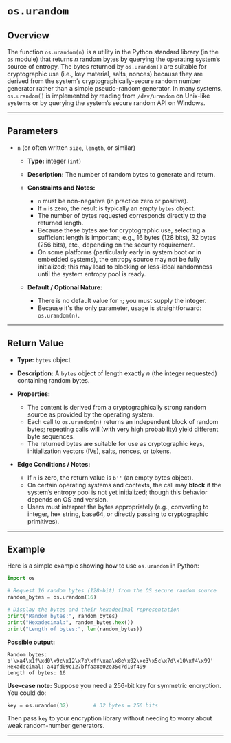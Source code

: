 # `os.urandom`

## Overview

The function `os.urandom(n)` is a utility in the Python standard library (in the `os` module) that returns *n* random bytes by querying the operating system’s source of entropy.
The bytes returned by `os.urandom()` are suitable for cryptographic use (i.e., key material, salts, nonces) because they are derived from the system’s cryptographically-secure random number generator rather than a simple pseudo-random generator.
In many systems, `os.urandom()` is implemented by reading from `/dev/urandom` on Unix-like systems or by querying the system’s secure random API on Windows.

---

## Parameters

* `n` (or often written `size`, `length`, or similar)

  * **Type:** integer (`int`)
  * **Description:** The number of random bytes to generate and return.
  * **Constraints and Notes:**

    * `n` must be non-negative (in practice zero or positive).
    * If `n` is zero, the result is typically an empty `bytes` object.
    * The number of bytes requested corresponds directly to the returned length.
    * Because these bytes are for cryptographic use, selecting a sufficient length is important; e.g., 16 bytes (128 bits), 32 bytes (256 bits), etc., depending on the security requirement.
    * On some platforms (particularly early in system boot or in embedded systems), the entropy source may not be fully initialized; this may lead to blocking or less-ideal randomness until the system entropy pool is ready.
  * **Default / Optional Nature:**

    * There is no default value for `n`; you must supply the integer.
    * Because it's the only parameter, usage is straightforward: `os.urandom(n)`.

---

## Return Value

* **Type:** `bytes` object
* **Description:** A `bytes` object of length exactly *n* (the integer requested) containing random bytes.
* **Properties:**

  * The content is derived from a cryptographically strong random source as provided by the operating system.
  * Each call to `os.urandom(n)` returns an independent block of random bytes; repeating calls will (with very high probability) yield different byte sequences.
  * The returned bytes are suitable for use as cryptographic keys, initialization vectors (IVs), salts, nonces, or tokens.
* **Edge Conditions / Notes:**

  * If `n` is zero, the return value is `b''` (an empty bytes object).
  * On certain operating systems and contexts, the call may **block** if the system’s entropy pool is not yet initialized; though this behavior depends on OS and version.
  * Users must interpret the bytes appropriately (e.g., converting to integer, hex string, base64, or directly passing to cryptographic primitives).

---

## Example

Here is a simple example showing how to use `os.urandom` in Python:

```python
import os

# Request 16 random bytes (128-bit) from the OS secure random source
random_bytes = os.urandom(16)

# Display the bytes and their hexadecimal representation
print("Random bytes:", random_bytes)
print("Hexadecimal:", random_bytes.hex())
print("Length of bytes:", len(random_bytes))
```

**Possible output:**

```
Random bytes: b'\xa4\x1f\xd0\x9c\x12\x7b\xff\xaa\x8e\x02\xe3\x5c\x7d\x10\xf4\x99'
Hexadecimal: a41fd09c127bffaa8e02e35c7d10f499
Length of bytes: 16
```

**Use-case note:**
Suppose you need a 256-bit key for symmetric encryption. You could do:

```python
key = os.urandom(32)        # 32 bytes = 256 bits
```

Then pass `key` to your encryption library without needing to worry about weak random-number generators.

---
